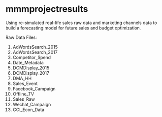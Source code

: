 # mmmprojectresults
Using re-simulated real-life sales raw data and marketing channels data to build a forecasting model for future sales and budget optimization.

Raw Data Files:
1. AdWordsSearch_2015
2. AdWordsSearch_2017
3. Competitor_Spend
4. Date_Metadata
5. DCMDisplay_2015
6. DCMDisplay_2017
7. DMA_HH
8. Sales_Event
9. Facebook_Campaign
10. Offline_TV
11. Sales_Raw
12. Wechat_Campaign
13. CCI_Econ_Data
